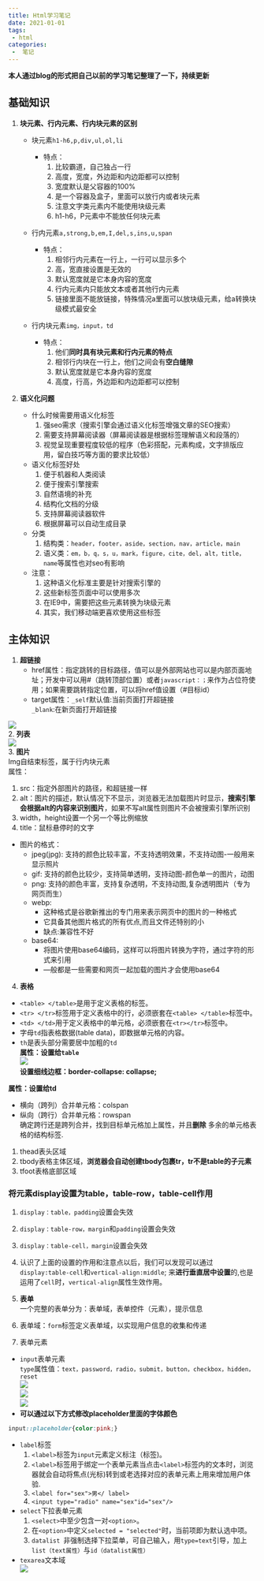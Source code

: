 ```yaml
---
title: Html学习笔记
date: 2021-01-01
tags:
 - html
categories:
 -  笔记
---
```


**本人通过blog的形式把自己以前的学习笔记整理了一下，持续更新**  



## 基础知识 

1. **块元素、行内元素、行内块元素的区别**
     + 块元素`h1-h6,p,div,ul,ol,li`  
          + 特点：  
            1. 比较霸道，自己独占一行  
            2. 高度，宽度，外边距和内边距都可以控制  
            3. 宽度默认是父容器的100%  
            4. 是一个容器及盒子，里面可以放行内或者块元素  
            5. 注意文字类元素内不能使用块级元素  
            6. h1-h6，P元素中不能放任何块元素  

     + 行内元素`a,strong,b,em,I,del,s,ins,u,span`  
          + 特点：  
            1. 相邻行内元素在一行上，一行可以显示多个
            2. 高，宽直接设置是无效的 
            3. 默认宽度就是它本身内容的宽度
            4. 行内元素内只能放文本或者其他行内元素 
            5. 链接里面不能放链接，特殊情况a里面可以放块级元素，给a转换块级模式最安全   
     + 行内块元素`img，input，td`  
          + 特点：  
            1. 他们**同时具有块元素和行内元素的特点**  
            2. 相邻行内块在一行上，他们之间会有**空白缝隙**  
            3. 默认宽度就是它本身内容的宽度  
            4. 高度，行高，外边距和内边距都可以控制  

2. **语义化问题**  
    + 什么时候需要用语义化标签  
        1. 强seo需求（搜索引擎会通过语义化标签增强文章的SEO搜索）  
        2. 需要支持屏幕阅读器（屏幕阅读器是根据标签理解语义和段落的）  
        3. 视觉呈现重要程度较低的程序（色彩搭配，元素构成，文字排版应用，留白技巧等方面的要求比较低）  
    + 语义化标签好处  
        1. 便于机器和人类阅读  
        2. 便于搜索引擎搜索  
        3. 自然语境的补充  
        4. 结构化文档的分级  
        5. 支持屏幕阅读器软件  
        6. 根据屏幕可以自动生成目录  
    + 分类  
        1. 结构类：`header，footer，aside，section，nav，article，main`  
        2. 语义类：`em，b，q，s，u，mark，figure，cite，del，alt，title，name`等属性也对seo有影响  
    + 注意：  
        1. 这种语义化标准主要是针对搜索引擎的  
        2. 这些新标签页面中可以使用多次  
        3. 在IE9中，需要把这些元素转换为块级元素  
        4. 其实，我们移动端更喜欢使用这些标签  

## 主体知识  

1. **超链接**  
    + href属性：指定跳转的目标路径，值可以是外部网站也可以是内部页面地址；开发中可以用#（跳转顶部位置）或者`javascript：；`来作为占位符使用；如果需要跳转指定位置，可以将href值设置（#目标id）  
    + target属性：`_self`默认值:当前页面打开超链接   
                  `_blank`:在新页面打开超链接  

![](./htmlpic/pic1.jpg)  
2. **列表**  
    ![](./htmlpic/pic2.png)  
3. **图片**  
  Img自结束标签，属于行内块元素  
  属性：  
  1. src：指定外部图片的路径，和超链接一样  
  2. alt：图片的描述，默认情况下不显示，浏览器无法加载图片时显示，**搜索引擎会根据alt的内容来识别图片**，如果不写alt属性则图片不会被搜索引擎所识别  
  3. width，height设置一个另一个等比例缩放  
  4. title：鼠标悬停时的文字  
+ 图片的格式：  
  + jpeg(jpg): 支持的颜色比较丰富，不支持透明效果，不支持动图-一般用来显示照片  
  + gif: 支持的颜色比较少，支持简单透明，支持动图-颜色单一的图片，动图  
  + png: 支持的颜色丰富，支持复杂透明，不支持动图,复杂透明图片（专为网页而生）  
  + webp:  
    + 这种格式是谷歌新推出的专门用来表示网页中的图片的一种格式  
    + 它具备其他图片格式的所有优点,而且文件还特别的小  
    + 缺点:兼容性不好  
  + base64:  
    + 将图片使用base64编码，这样可以将图片转换为字符，通过字符的形式来引用  
    + —般都是一些需要和网页一起加载的图片才会使用base64  
4. **表格**  
  + `<table> </table>`是用于定义表格的标签。  
  + `<tr> </tr>`标签用于定义表格中的行，必须嵌套在`<table> </table>`标签中。  
  + `<td> </td>`用于定义表格中的单元格，必须嵌套在`<tr></tr>`标签中。  
  +  字母`td`指表格数据(table data)，即数据单元格的内容。  
  + `th`是表头部分需要居中加粗的`td`  
  **属性：设置给`table`**  
  ![](./htmlpic/pic3.jpg)  
  **设置细线边框：border-collapse: collapse;**  

  **属性：设置给td**  
  + 横向（跨列）合并单元格：colspan  
  + 纵向（跨行）合并单元格：rowspan  
  确定跨行还是跨列合并，找到目标单元格加上属性，并且**删除**  多余的单元格表格的结构标签.  
  1. thead表头区域  
  2. tbody表格主体区域，**浏览器会自动创建tbody包裹tr，tr不是table的子元素**  
  3. tfoot表格底部区域  

  ### 将元素display设置为table，table-row，table-cell作用 ###  

  1. `display：table，padding`设置会失效  
  2. `display：table-row，margin`和`padding`设置会失效  
  3. `display：table-cell，margin`设置会失效  
  4. 认识了上面的设置的作用和注意点以后，我们可以发现可以通过`display:table-cell`和`vertical-align:middle`; 来**进行垂直居中设置**的,也是运用了`cell`时，`vertical-align`属性生效作用。

5. **表单**  
    一个完整的表单分为：表单域，表单控件（元素），提示信息  
1. 表单域：`form`标签定义表单域，以实现用户信息的收集和传递  
2. 表单元素  
  + `input`表单元素  
    `type`属性值：`text，password，radio，submit，button，checkbox，hidden，reset`  
    ![](./htmlpic/pic4.jpg)  
    ![](./htmlpic/pic5.jpg)  
    ![](./htmlpic/pic6.jpg)  
  + **可以通过以下方式修改placeholder里面的字体颜色**  
  ```css
  input::placeholder{color:pink;}
  ```
  + `label`标签  
    1. `<label>`标签为`input`元素定义标注（标签)。  
    2. `<label>`标签用于绑定一个表单元素当点击`<label>`标签内的文本时，浏览器就会自动将焦点(光标)转到或老选择对应的表单元素上用来增加用户体验.  
    3. `<label for="sex">男</ label>`  
    4. `<input type="radio" name="sex"id="sex"/>`  
  + `select`下拉表单元素  
    1. `<select>`中至少包含一对`<option>`。  
    2. 在`<option>`中定义`selected = "selected"`时，当前项即为默认选中项。  
    3. `datalist `非强制选择下拉菜单，可自己输入，用`type=text`引导，加上`list（text属性）`与`id（datalist属性）`  
  + `texarea`文本域  
  ![](./htmlpic/pic7.jpg)
  












